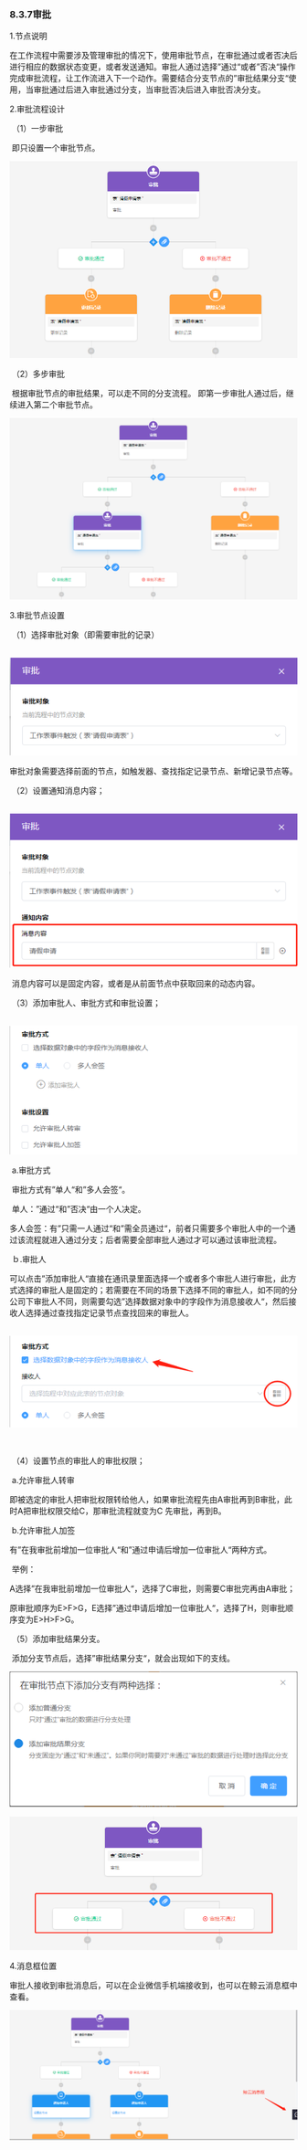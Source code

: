 ### 8.3.7审批

1.节点说明

​	在工作流程中需要涉及管理审批的情况下，使用审批节点，在审批通过或者否决后进行相应的数据状态变更，或者发送通知。审批人通过选择”通过“或者”否决“操作完成审批流程，让工作流进入下一个动作。需要结合分支节点的”审批结果分支“使用，当审批通过后进入审批通过分支，当审批否决后进入审批否决分支。

2.审批流程设计

​	（1）一步审批

​		即只设置一个审批节点。

<img src="./image/workflow/workflownode/approval/shenpi1.png" alt="shenpi1" style="zoom:80%;" />

​	（2）多步审批

​		根据审批节点的审批结果，可以走不同的分支流程。 即第一步审批人通过后，继续进入第二个审批节点。

<img src="./image/workflow/workflownode/approval/shenpi2.png" alt="shenpi2" style="zoom:80%;" />

3.审批节点设置

​	（1）选择审批对象（即需要审批的记录）

​	![shenpi3](./image/workflow/workflownode/approval/shenpi3.png)

​		审批对象需要选择前面的节点，如触发器、查找指定记录节点、新增记录节点等。

​	（2）设置通知消息内容；

​	![shenpi4](./image/workflow/workflownode/approval/shenpi4.png)

​		消息内容可以是固定内容，或者是从前面节点中获取回来的动态内容。

​	（3）添加审批人、审批方式和审批设置；

​	![shenpi5](./image/workflow/workflownode/approval/shenpi5.png)

​		a.审批方式

​			审批方式有”单人“和”多人会签“。

​			单人：”通过“和”否决“由一个人决定。

​			多人会签：有”只需一人通过“和”需全员通过“，前者只需要多个审批人中的一个通过该流程就进入通过分支；后者需要全部审批人通过才可以通过该审批流程。

​		ｂ.审批人

​			可以点击”添加审批人“直接在通讯录里面选择一个或者多个审批人进行审批，此方式选择的审批人是固定的；若需要在不同的场景下选择不同的审批人，如不同的分公司下审批人不同，则需要勾选”选择数据对象中的字段作为消息接收人“，然后接收人选择通过查找指定记录节点查找回来的审批人。

​		![shenpi6](./image/workflow/workflownode/approval/shenpi6.png)

​		

​	（4）设置节点的审批人的审批权限；

​			a.允许审批人转审

​			即被选定的审批人把审批权限转给他人，如果审批流程先由A审批再到B审批，此时A把审批权限交给C，那审批流程就变为C 先审批，再到B。

​			b.允许审批人加签

​			有”在我审批前增加一位审批人“和”通过申请后增加一位审批人“两种方式。

​			举例：

​			A选择”在我审批前增加一位审批人“，选择了C审批，则需要C审批完再由A审批；

​			原审批顺序为E>F>G，E选择”通过申请后增加一位审批人“，选择了H，则审批顺序变为E>H>F>G。

​	（5）添加审批结果分支。

​			添加分支节点后，选择”审批结果分支“，就会出现如下的支线。

![approval_result](./image/workflow/workflownode/approval/approval_result.png)

<img src="./image/workflow/workflownode/approval/shenpi7.png" alt="shenpi7" style="zoom:80%;" />

4.消息框位置

​	审批人接收到审批消息后，可以在企业微信手机端接收到，也可以在鲸云消息框中查看。

![shenpi8](./image/workflow/workflownode/approval/shenpi8.png)